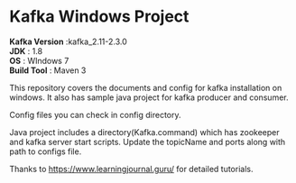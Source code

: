 # Kafka Windows Project

**Kafka Version** :kafka_2.11-2.3.0 <br>
**JDK** : 1.8 <br>
**OS** : WIndows 7 <br>
**Build Tool** : Maven 3 <br>

This repository covers the documents and config for kafka installation on windows.
It also has sample java project for kafka producer and consumer.


Config files you can check in config directory.

Java project includes a directory(Kafka.command) which has zookeeper and kafka server start scripts.
Update the topicName and ports along with path to configs file.



Thanks to https://www.learningjournal.guru/ for detailed tutorials.